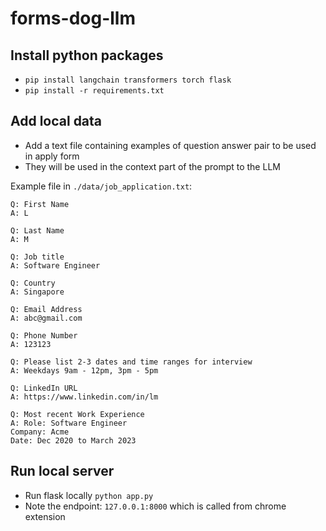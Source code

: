 # forms-dog-llm

## Install python packages

- `pip install langchain transformers torch flask`
- `pip install -r requirements.txt`

## Add local data

- Add a text file containing examples of question answer pair to be used in apply form
- They will be used in the context part of the prompt to the LLM

Example file in `./data/job_application.txt`:

```
Q: First Name
A: L

Q: Last Name
A: M

Q: Job title
A: Software Engineer

Q: Country
A: Singapore

Q: Email Address
A: abc@gmail.com

Q: Phone Number
A: 123123

Q: Please list 2-3 dates and time ranges for interview
A: Weekdays 9am - 12pm, 3pm - 5pm

Q: LinkedIn URL
A: https://www.linkedin.com/in/lm

Q: Most recent Work Experience
A: Role: Software Engineer
Company: Acme
Date: Dec 2020 to March 2023
```

## Run local server

- Run flask locally `python app.py`
- Note the endpoint: `127.0.0.1:8000` which is called from chrome extension
